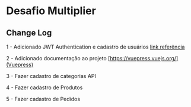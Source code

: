 # Desafio Multiplier

## Change Log

1 - Adicionado JWT Authentication e cadastro de usuários [link referência](https://blog.pusher.com/laravel-jwt/)

2 - Adicionado documentação ao projeto [https://vuepress.vuejs.org/](Vuepress)

3 - Fazer cadastro de categorias API

4 - Fazer cadastro de Produtos

5 - Fazer cadastro de Pedidos
